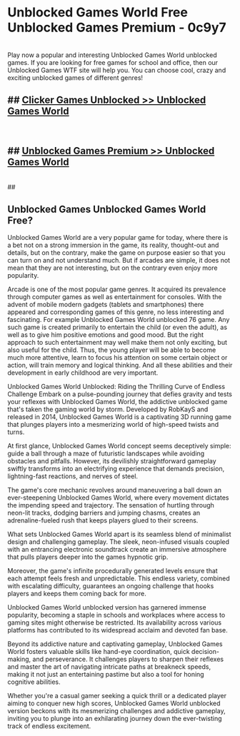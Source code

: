 # Unblocked Games World  Free Unblocked Games Premium - 0c9y7 <br>
<br>
Play now a popular and interesting Unblocked Games World unblocked games. If you are looking for free games for school and office, then our Unblocked Games WTF site will help you. You can choose cool, crazy and exciting unblocked games of different genres!


## ##  [Clicker Games Unblocked >> Unblocked Games World](http://freeplayer.one?title=Unblocked_Games_World&ref=UG)
  <br>

##  ## [Unblocked Games Premium >> Unblocked Games World](http://freeplayer.one?title=Unblocked_Games_World&ref=UG)
  <br>
  ##



## Unblocked Games Unblocked Games World Free?

Unblocked Games World are a very popular game for today, where there is a bet not on a strong immersion in the game, its reality, thought-out and details, but on the contrary, make the game on purpose easier so that you can turn on and not understand much. But if arcades are simple, it does not mean that they are not interesting, but on the contrary even enjoy more popularity.

Arcade is one of the most popular game genres. It acquired its prevalence through computer games as well as entertainment for consoles. With the advent of mobile modern gadgets (tablets and smartphones) there appeared and corresponding games of this genre, no less interesting and fascinating. For example Unblocked Games World unblocked 76 game. Any such game is created primarily to entertain the child (or even the adult), as well as to give him positive emotions and good mood. But the right approach to such entertainment may well make them not only exciting, but also useful for the child. Thus, the young player will be able to become much more attentive, learn to focus his attention on some certain object or action, will train memory and logical thinking. And all these abilities and their development in early childhood are very important.

Unblocked Games World Unblocked: Riding the Thrilling Curve of Endless Challenge
Embark on a pulse-pounding journey that defies gravity and tests your reflexes with Unblocked Games World, the addictive unblocked game that's taken the gaming world by storm. Developed by RobKayS and released in 2014, Unblocked Games World is a captivating 3D running game that plunges players into a mesmerizing world of high-speed twists and turns.

At first glance, Unblocked Games World concept seems deceptively simple: guide a ball through a maze of futuristic landscapes while avoiding obstacles and pitfalls. However, its devilishly straightforward gameplay swiftly transforms into an electrifying experience that demands precision, lightning-fast reactions, and nerves of steel.

The game's core mechanic revolves around maneuvering a ball down an ever-steepening Unblocked Games World, where every movement dictates the impending speed and trajectory. The sensation of hurtling through neon-lit tracks, dodging barriers and jumping chasms, creates an adrenaline-fueled rush that keeps players glued to their screens.

What sets Unblocked Games World apart is its seamless blend of minimalist design and challenging gameplay. The sleek, neon-infused visuals coupled with an entrancing electronic soundtrack create an immersive atmosphere that pulls players deeper into the games hypnotic grip.

Moreover, the game's infinite procedurally generated levels ensure that each attempt feels fresh and unpredictable. This endless variety, combined with escalating difficulty, guarantees an ongoing challenge that hooks players and keeps them coming back for more.

Unblocked Games World unblocked version has garnered immense popularity, becoming a staple in schools and workplaces where access to gaming sites might otherwise be restricted. Its availability across various platforms has contributed to its widespread acclaim and devoted fan base.

Beyond its addictive nature and captivating gameplay, Unblocked Games World fosters valuable skills like hand-eye coordination, quick decision-making, and perseverance. It challenges players to sharpen their reflexes and master the art of navigating intricate paths at breakneck speeds, making it not just an entertaining pastime but also a tool for honing cognitive abilities.

Whether you're a casual gamer seeking a quick thrill or a dedicated player aiming to conquer new high scores, Unblocked Games World unblocked version beckons with its mesmerizing challenges and addictive gameplay, inviting you to plunge into an exhilarating journey down the ever-twisting track of endless excitement.